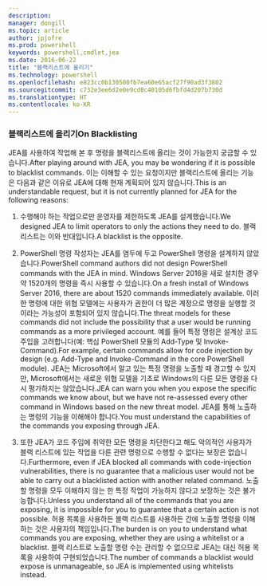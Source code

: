 ```yaml
---
description: 
manager: dongill
ms.topic: article
author: jpjofre
ms.prod: powershell
keywords: powershell,cmdlet,jea
ms.date: 2016-06-22
title: "블랙리스트에 올리기"
ms.technology: powershell
ms.openlocfilehash: e823cc0b130500fb7ea60e65acf27f90ad3f3802
ms.sourcegitcommit: c732e3ee6d2e0e9cd8c40105d6fbfd4d207b730d
ms.translationtype: HT
ms.contentlocale: ko-KR
---
```

### <a name="on-blacklisting"></a><span data-ttu-id="7c37f-103">블랙리스트에 올리기</span><span class="sxs-lookup"><span data-stu-id="7c37f-103">On Blacklisting</span></span>
<span data-ttu-id="7c37f-104">JEA를 사용하여 작업해 본 후 명령을 블랙리스트에 올리는 것이 가능한지 궁금할 수 있습니다.</span><span class="sxs-lookup"><span data-stu-id="7c37f-104">After playing around with JEA, you may be wondering if it is possible to blacklist commands.</span></span>
<span data-ttu-id="7c37f-105">이는 이해할 수 있는 요청이지만 블랙리스트에 올리는 기능은 다음과 같은 이유로 JEA에 대해 현재 계획되어 있지 않습니다.</span><span class="sxs-lookup"><span data-stu-id="7c37f-105">This is an understandable request, but it is not currently planned for JEA for the following reasons:</span></span>

1.  <span data-ttu-id="7c37f-106">수행해야 하는 작업으로만 운영자를 제한하도록 JEA를 설계했습니다.</span><span class="sxs-lookup"><span data-stu-id="7c37f-106">We designed JEA to limit operators to only the actions they need to do.</span></span>
<span data-ttu-id="7c37f-107">블랙 리스트는 이와 반대입니다.</span><span class="sxs-lookup"><span data-stu-id="7c37f-107">A blacklist is the opposite.</span></span>

2.  <span data-ttu-id="7c37f-108">PowerShell 명령 작성자는 JEA를 염두에 두고 PowerShell 명령을 설계하지 않았습니다.</span><span class="sxs-lookup"><span data-stu-id="7c37f-108">PowerShell command authors did not design PowerShell commands with the JEA in mind.</span></span>
<span data-ttu-id="7c37f-109">Windows Server 2016을 새로 설치한 경우 약 1520개의 명령을 즉시 사용할 수 있습니다.</span><span class="sxs-lookup"><span data-stu-id="7c37f-109">On a fresh install of Windows Server 2016, there are about 1520 commands immediately available.</span></span>
<span data-ttu-id="7c37f-110">이러한 명령에 대한 위협 모델에는 사용자가 권한이 더 많은 계정으로 명령을 실행할 것이라는 가능성이 포함되어 있지 않습니다.</span><span class="sxs-lookup"><span data-stu-id="7c37f-110">The threat models for these commands did not include the possibility that a user would be running commands as a more privileged account.</span></span>
<span data-ttu-id="7c37f-111">예를 들어 특정 명령은 설계상 코드 주입을 고려합니다(예: 핵심 PowerShell 모듈의 Add-Type 및 Invoke-Command).</span><span class="sxs-lookup"><span data-stu-id="7c37f-111">For example, certain commands allow for code injection by design (e.g. Add-Type and Invoke-Command in the core PowerShell module).</span></span>
<span data-ttu-id="7c37f-112">JEA는 Microsoft에서 알고 있는 특정 명령을 노출할 때 경고할 수 있지만, Microsoft에서는 새로운 위협 모델을 기초로 Windows의 다른 모든 명령을 다시 평가하지는 않았습니다.</span><span class="sxs-lookup"><span data-stu-id="7c37f-112">JEA can warn you when you expose the specific commands we know about, but we have not re-assessed every other command in Windows based on the new threat model.</span></span>
<span data-ttu-id="7c37f-113">JEA를 통해 노출하는 명령의 기능을 이해해야 합니다.</span><span class="sxs-lookup"><span data-stu-id="7c37f-113">You must understand the capabilities of the commands you exposing through JEA.</span></span>  

3.  <span data-ttu-id="7c37f-114">또한 JEA가 코드 주입에 취약한 모든 명령을 차단한다고 해도 악의적인 사용자가 블랙 리스트에 있는 작업을 다른 관련 명령으로 수행할 수 없다는 보장은 없습니다.</span><span class="sxs-lookup"><span data-stu-id="7c37f-114">Furthermore, even if JEA blocked all commands with code-injection vulnerabilities, there is no guarantee that a malicious user would not be able to carry out a blacklisted action with another related command.</span></span>
<span data-ttu-id="7c37f-115">노출할 명령을 모두 이해하지 않는 한 특정 작업이 가능하지 않다고 보장하는 것은 불가능합니다.</span><span class="sxs-lookup"><span data-stu-id="7c37f-115">Unless you understand all of the commands that you are exposing, it is impossible for you to guarantee that a certain action is not possible.</span></span>
<span data-ttu-id="7c37f-116">허용 목록을 사용하든 블랙 리스트를 사용하든 간에 노출할 명령을 이해하는 것은 사용자의 책임입니다.</span><span class="sxs-lookup"><span data-stu-id="7c37f-116">The burden is on you to understand what commands you are exposing, whether they are using a whitelist or a blacklist.</span></span>
<span data-ttu-id="7c37f-117">블랙 리스트로 노출할 명령 수는 관리할 수 없으므로 JEA는 대신 허용 목록을 사용하여 구현되었습니다.</span><span class="sxs-lookup"><span data-stu-id="7c37f-117">The number of commands a blacklist would expose is unmanageable, so JEA is implemented using whitelists instead.</span></span>

